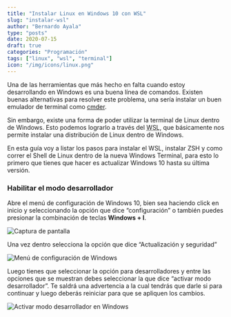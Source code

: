 ```yaml
---
title: "Instalar Linux en Windows 10 con WSL"
slug: "instalar-wsl"
author: "Bernardo Ayala"
type: "posts"
date: 2020-07-15
draft: true
categories: "Programación"
tags: ["linux", "wsl", "terminal"]
icon: "/img/icons/linux.png"
---
```


Una de las herramientas que más hecho en falta cuando estoy desarrollando en Windows es una buena línea de comandos. Existen buenas alternativas para resolver este problema, una sería instalar un buen emulador de terminal como [cmder]( https://cmder.net/).

Sin embargo, existe una forma de poder utilizar la terminal de Linux dentro de Windows. Esto podemos lograrlo a través del <abbr title="Windows Subsystem for Linux">WSL</abbr>, que básicamente nos permite instalar una distribución de Linux dentro de Windows.

En esta guía voy a listar los pasos para instalar el WSL, instalar ZSH y como correr el Shell de Linux dentro de la nueva Windows Terminal, para esto lo primero que tienes que hacer es actualizar Windows 10 hasta su última versión.

### Habilitar el modo desarrollador

Abre el menú de configuración de Windows 10, bien sea haciendo click en inicio y seleccionando la opción que dice “configuración” o también puedes presionar la combinación de teclas **Windows + I**.

![Captura de pantalla](/img/screenshots/windows-settings.webp)

Una vez dentro selecciona la opción que dice “Actualización y seguridad”

![Menú de configuración de Windows](/img/screenshots/windows-settings2.webp)

Luego tienes que seleccionar la opción para desarrolladores y entre las opciones que se muestran debes seleccionar la que dice “activar modo desarrollador”. Te saldrá una advertencia a la cual tendrás que darle si para continuar y luego deberás reiniciar para que se apliquen los cambios.

![Activar modo desarrollador en Windows](/img/screenshots/windows-settings3.webp)
